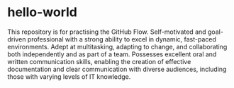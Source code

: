 # hello-world
This repository is for practising the GitHub Flow.
Self-motivated and goal-driven professional with a strong ability to excel in dynamic, fast-paced
environments. Adept at multitasking, adapting to change, and collaborating both independently and as part of a
team. Possesses excellent oral and written communication skills, enabling the creation of effective
documentation and clear communication with diverse audiences, including those with varying levels of IT
knowledge.
